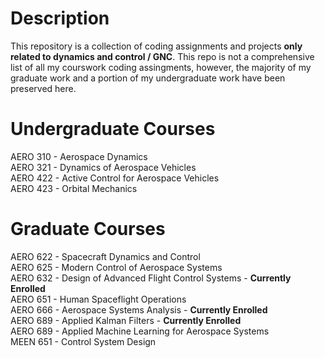 # Description
This repository is a collection of coding assignments and projects **only related to dynamics and control / GNC**. This repo is not a comprehensive list of all my courswork coding assingments, however, the majority of my graduate work and a portion of my undergraduate work have been preserved here. 

# Undergraduate Courses
AERO 310 - Aerospace Dynamics\
AERO 321 - Dynamics of Aerospace Vehicles\
AERO 422 - Active Control for Aerospace Vehicles\
AERO 423 - Orbital Mechanics

# Graduate Courses
AERO 622 - Spacecraft Dynamics and Control\
AERO 625 - Modern Control of Aerospace Systems\
AERO 632 - Design of Advanced Flight Control Systems - __Currently Enrolled__\
AERO 651 - Human Spaceflight Operations\
AERO 666 - Aerospace Systems Analysis - __Currently Enrolled__\
AERO 689 - Applied Kalman Filters - __Currently Enrolled__\
AERO 689 - Applied Machine Learning for Aerospace Systems\
MEEN 651 - Control System Design

